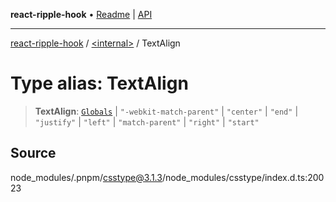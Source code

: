 **react-ripple-hook** • [Readme](../../README.md) \| [API](../../globals.md)

---

[react-ripple-hook](../../README.md) / [\<internal\>](../README.md) / TextAlign

# Type alias: TextAlign

> **TextAlign**: [`Globals`](Globals.md) \| `"-webkit-match-parent"` \| `"center"` \| `"end"` \| `"justify"` \| `"left"` \| `"match-parent"` \| `"right"` \| `"start"`

## Source

node_modules/.pnpm/csstype@3.1.3/node_modules/csstype/index.d.ts:20023

